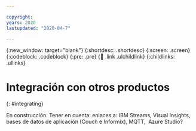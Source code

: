 ```yaml
---

copyright:
years: 2020
lastupdated: "2020-04-7"

---
```


{:new_window: target="blank"}
{:shortdesc: .shortdesc}
{:screen: .screen}
{:codeblock: .codeblock}
{:pre: .pre}
{:child: .link .ulchildlink}
{:childlinks: .ullinks}

# Integración con otros productos
{: #integrating}

En construcción. Tener en cuenta: enlaces a: IBM Streams, Visual Insights, bases de datos de aplicación (Couch e Informix), MQTT,  Azure Studio?
